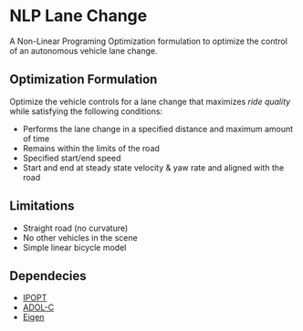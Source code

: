# NLP Lane Change
A Non-Linear Programing Optimization formulation to optimize the control of an autonomous vehicle lane change.

## Optimization Formulation
Optimize the vehicle controls for a lane change that maximizes *ride quality* while satisfying the following conditions:
* Performs the lane change in a specified distance and maximum amount of time
* Remains within the limits of the road
* Specified start/end speed
* Start and end at steady state velocity & yaw rate and aligned with the road

## Limitations
* Straight road (no curvature)
* No other vehicles in the scene
* Simple linear bicycle model 

## Dependecies
* [IPOPT](https://projects.coin-or.org/Ipopt)
* [ADOL-C](https://projects.coin-or.org/ADOL-C)
* [Eigen](https://eigen.tuxfamily.org/)